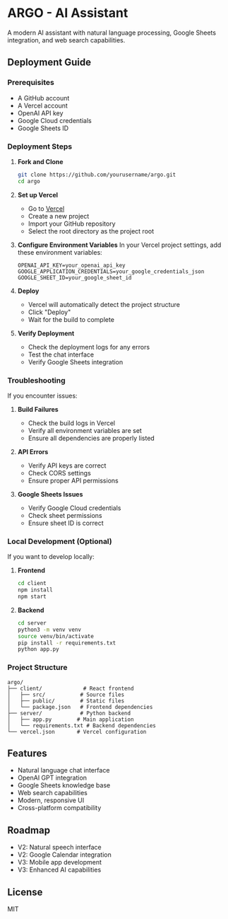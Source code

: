 # ARGO - AI Assistant

A modern AI assistant with natural language processing, Google Sheets integration, and web search capabilities.

## Deployment Guide

### Prerequisites
- A GitHub account
- A Vercel account
- OpenAI API key
- Google Cloud credentials
- Google Sheets ID

### Deployment Steps


1. **Fork and Clone**
   ```bash
   git clone https://github.com/yourusername/argo.git
   cd argo
   ```

2. **Set up Vercel**
   - Go to [Vercel](https://vercel.com)
   - Create a new project
   - Import your GitHub repository
   - Select the root directory as the project root

3. **Configure Environment Variables**
   In your Vercel project settings, add these environment variables:
   ```
   OPENAI_API_KEY=your_openai_api_key
   GOOGLE_APPLICATION_CREDENTIALS=your_google_credentials_json
   GOOGLE_SHEET_ID=your_google_sheet_id
   ```

4. **Deploy**
   - Vercel will automatically detect the project structure
   - Click "Deploy"
   - Wait for the build to complete

5. **Verify Deployment**
   - Check the deployment logs for any errors
   - Test the chat interface
   - Verify Google Sheets integration

### Troubleshooting

If you encounter issues:

1. **Build Failures**
   - Check the build logs in Vercel
   - Verify all environment variables are set
   - Ensure all dependencies are properly listed

2. **API Errors**
   - Verify API keys are correct
   - Check CORS settings
   - Ensure proper API permissions

3. **Google Sheets Issues**
   - Verify Google Cloud credentials
   - Check sheet permissions
   - Ensure sheet ID is correct

### Local Development (Optional)

If you want to develop locally:

1. **Frontend**
   ```bash
   cd client
   npm install
   npm start
   ```

2. **Backend**
   ```bash
   cd server
   python3 -m venv venv
   source venv/bin/activate
   pip install -r requirements.txt
   python app.py
   ```

### Project Structure
```
argo/
├── client/             # React frontend
│   ├── src/           # Source files
│   ├── public/        # Static files
│   └── package.json   # Frontend dependencies
├── server/            # Python backend
│   ├── app.py        # Main application
│   └── requirements.txt # Backend dependencies
└── vercel.json       # Vercel configuration
```

## Features
- Natural language chat interface
- OpenAI GPT integration
- Google Sheets knowledge base
- Web search capabilities
- Modern, responsive UI
- Cross-platform compatibility

## Roadmap
- V2: Natural speech interface
- V2: Google Calendar integration
- V3: Mobile app development
- V3: Enhanced AI capabilities

## License
MIT